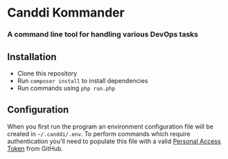 # Canddi Kommander
### A command line tool for handling various DevOps tasks

## Installation
- Clone this repository
- Run `composer install` to install dependencies
- Run commands using `php run.php`

## Configuration
When you first run the program an environment configuration file will
be created in `~/.canddi/.env`. To perform commands which require
authentication you'll need to populate this file with a valid [Personal
Access Token](https://github.com/settings/tokens) from GitHub.


